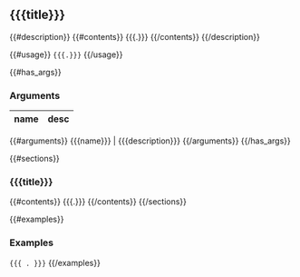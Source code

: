 ## {{{title}}}


{{#description}}
{{#contents}}
{{{.}}}
{{/contents}}
{{/description}}


{{#usage}}
```{{{.}}}```
{{/usage}}


{{#has_args}}
### Arguments
name       |desc
-----------|--------------------
{{#arguments}}
{{{name}}} | {{{description}}}
{{/arguments}}
{{/has_args}}


{{#sections}}
### {{{title}}}
{{#contents}}
{{{.}}}
{{/contents}}
{{/sections}}


{{#examples}}
### Examples
```{{{ . }}}```
{{/examples}}


